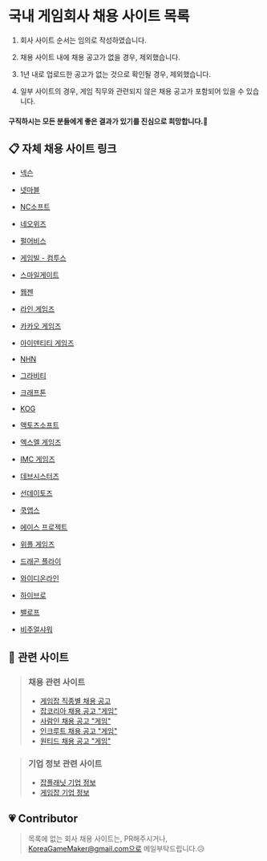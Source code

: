 국내 게임회사 채용 사이트 목록
=====

1. 회사 사이트 순서는 임의로 작성하였습니다.

1. 채용 사이트 내에 채용 공고가 없을 경우, 제외했습니다.

1. 1년 내로 업로드한 공고가 없는 것으로 확인될 경우, 제외했습니다.

1. 일부 사이트의 경우, 게임 직무와 관련되지 않은 채용 공고가 포함되어 있을 수 있습니다.

#### 구직하시는 모든 분들에게 좋은 결과가 있기를 진심으로 희망합니다.🙏 


## 📋 자체 채용 사이트 링크

* [넥슨](https://career.nexon.com/user/recruit/notice/noticeList)

* [넷마블](https://company.netmarble.com/rem/www/noticelist.jsp#)

* [NC소프트](https://recruit.ncsoft.net/korean/careers/adoptionsection.aspx)

* [네오위즈](https://recruit.neowiz.com/jobOpening/list.nwz)

* [펄어비스](https://recruit.pearlabyss.com/)

* [게임빌 - 컴투스](http://recruit.withhive.com/)

* [스마일게이트](https://careers.smilegate.com/ko/recruit/recruit_list.asp)

* [웹젠](https://webzen.recruiter.co.kr/app/jobnotice/list)

* [라인 게임즈](https://recruit.linepluscorp.com/lineplus/career)

* [카카오 게임즈](https://kakaogames.recruiter.co.kr/app/jobnotice/list)

* [아이덴티티 게임즈](https://www.eyedentitygames.com/career/career01.asp)

* [NHN](https://recruit.nhnent.com/ent/recruitings?type=class)

* [그라비티](http://www.gravity.co.kr/kr/recruit/view.asp?curSeq=2&curPage=1)

* [크래프톤](https://krafton.jobagent.co.kr:4431/)

* [KOG](https://recruit.kog.co.kr/?AspxAutoDetectCookieSupport=1)

* [액토즈소프트](http://www.actoz.com/recruit/careers)

* [엑스엘 게임즈](https://xlgames.recruiter.co.kr/app/jobnotice/list)

* [IMC 게임즈](http://www.imc.co.kr/IMC_RECRUIT)

* [데브시스터즈](https://careers.devsisters.com/)

* [선데이토즈](http://corp.sundaytoz.com/jobmenu-)

* [쿡앱스](https://www.cookapps.com/jobs)

* [에이스 프로젝트](http://www.aceproject.co.kr/ko/recruit)

* [위플 게임즈](http://wiplegames.com/?page_id=99)

* [드래곤 플라이](http://www.dragonflygame.com/Recruit/Notice)

* [와이디온라인](http://www.ydonline.co.kr/?cat=9)

* [하이브로](http://www.highbrow-inc.com/?page=recruit)

* [밸로프](http://valofe.co.kr/recruit/notice?country=kr)

* [비주얼샤워](http://www.visualshower.com/job-chances/)

## 🌈 관련 사이트

> ### 채용 관련 사이트
>* [게임잡 직종별 채용 공고](http://www.gamejob.co.kr/Recruit/joblist?menucode=duty)
>* [잡코리아 채용 공고 "게임"](http://www.jobkorea.co.kr/Search/?stext=%EA%B2%8C%EC%9E%84)
>* [사람인 채용 공고 "게임"](http://www.saramin.co.kr/zf_user/search?search_area=main&search_done=y&search_optional_item=n&searchType=search&searchword=%EA%B2%8C%EC%9E%84)
>* [인크루트 채용 공고 "게임"](http://search.incruit.com/list/search.asp?col=all&src=gsw*www&kw=%B0%D4%C0%D3)
>* [원티드 채용 공고 "게임"](https://www.wanted.co.kr/wdlist/959)

> ### 기업 정보 관련 사이트
>* [잡플래닛 기업 정보](https://www.jobplanet.co.kr/companies?industry_id=709)
>* [게임잡 기업 정보](http://www.gamejob.co.kr/Co_Info/Co_Form_List.asp?Search_Code=1)

## 💗 Contributor
> 목록에 없는 회사 채용 사이트는, PR해주시거나, KoreaGameMaker@gmail.com으로 메일부탁드립니다.😥
